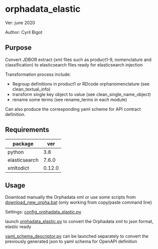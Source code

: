 # orphadata_elastic

Ver: june 2020

Author: Cyril Bigot


## Purpose
Convert JDBOR extract (xml files such as product1-9,
nomenclature and classification) to elasticsearch files ready for elasticsearch injection

Transformation process include:
* Regroup definitions in product1 or RDcode orphanomenclature (see clean_textual_info)
* transform single key object to value (see clean_single_name_object)
* rename some terms (see rename_terms in each module)

Can also produce the corresponding yaml scheme for API contract definition.

## Requirements
| package | ver |
| --- | --- |
| python | 3.8 |
| elasticsearch | 7.6.0 |
| xmltodict | 0.12.0 |

## Usage

Download manually the Orphadata xml or use some scripts
from [download_new_orpha.bat](./download_new_orpha.bat) (only working from copy/paste command line)

Settings: [config_orphadata_elastic.py](./config_orphadata_elastic.py)

launch [orphadata_elastic.py](./orphadata_elastic.py) to convert
the Orphadata xml to json format, elastic ready

[yaml_schema_descriptor.py](./yaml_schema_descriptor.py) can be launched 
separately to convert the previously generated json to yaml schema for
OpenAPI definition
